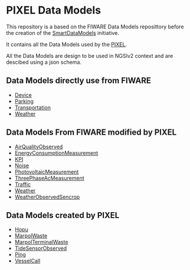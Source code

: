 # PIXEL Data Models

This repository is a based on the FIWARE Data Models reposittory before the creation of the [SmartDataModels](https://smartdatamodels.org/) initiative.

It contains all the Data Models used by the [PIXEL](https://pixel-ports.eu).

All the Data Models are design to be used in NGSIv2 context and are descibed using a json schema.

## Data Models directly use from FIWARE

* [Device](./specs/Device)
* [Parking](./specs/Parking)
* [Transportation](./specs/Transportation)
* [Weather](./specs/Weather)

## Data Models From FIWARE modified by PIXEL

* [AirQualityObserved](./specs/Pixel/AirQualityObserved)
* [EnergyConsumptionMeasurement](./specs/Pixel/EnergyConsumptionMeasurement)
* [KPI](./specs/Pixel/KPI)
* [Noise](./specs/Pixel/Noise)
* [PhotovoltaicMeasurement](./specs/Pixel/PhotovoltaicMeasurement)
* [ThreePhaseAcMeasurement](./specs/Pixel/ThreePhaseAcMeasurement)
* [Traffic](./specs/Pixel/Traffic)
* [Weather](./specs/Pixel/Weather)
* [WeatherObservedSencrop](./specs/Pixel/WeatherObservedSencrop)

## Data Models created by PIXEL

* [Hopu](./specs/Pixel/Hopu)
* [MarpolWaste](./specs/Pixel/MarpolWaste)
* [MarpolTerminalWaste](./specs/Pixel/MarpolTerminalWaste)
* [TideSensorObserved](./specs/Pixel/TideSensorObserved)
* [Ping](./specs/Pixel/Ping)
* [VesselCall](./specs/Pixel/VesselCall)
